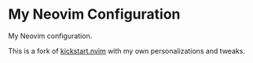 # My Neovim Configuration

My Neovim configuration.

This is a fork of [kickstart.nvim](https://github.com/nvim-lua/kickstart.nvim)
with my own personalizations and tweaks.
